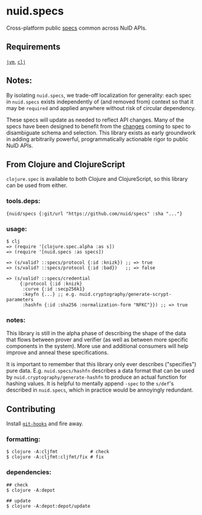 # nuid.specs

Cross-platform public [specs](https://clojure.org/about/spec) common across NuID APIs.

## Requirements

[`jvm`](https://www.java.com/en/download/), [`clj`](https://clojure.org/guides/getting_started)

## Notes:

By isolating `nuid.specs`, we trade-off localization for generality: each spec in `nuid.specs` exists independently of (and removed from) context so that it may be `required` and applied anywhere without risk of circular dependency.

These specs will update as needed to reflect API changes. Many of the specs have been designed to benefit from the [changes](https://github.com/clojure/spec-alpha2) coming to spec to disambiguate schema and selection. This library exists as early groundwork in adding arbitrarily powerful, programmatically actionable rigor to public NuID APIs.

## From Clojure and ClojureScript

`clojure.spec` is available to both Clojure and ClojureScript, so this library can be used from either.

### tools.deps:

`{nuid/specs {:git/url "https://github.com/nuid/specs" :sha "..."}`

### usage:

```
$ clj
=> (require '[clojure.spec.alpha :as s])
=> (require '[nuid.specs :as specs])

=> (s/valid? ::specs/protocol {:id :knizk}) ;; => true
=> (s/valid? ::specs/protocol {:id :bad})   ;; => false

=> (s/valid? ::specs/credential
     {:protocol {:id :knizk}
      :curve {:id :secp256k1}
      :keyfn {...} ;; e.g. nuid.cryptography/generate-scrypt-parameters
      :hashfn {:id :sha256 :normalization-form "NFKC"}}) ;; => true
```

### notes:

This library is still in the alpha phase of describing the shape of the data that flows between prover and verifier (as well as between more specific components in the system). More use and additional consumers will help improve and anneal these specifications.

It is important to remember that this library only ever describes ("specifies") pure data. E.g. `nuid.specs/hashfn` describes a data format that can be used by `nuid.cryptography/generate-hashfn` to produce an actual function for hashing values. It is helpful to mentally append `-spec` to the `s/def`'s described in `nuid.specs`, which in practice would be annoyingly redundant.

## Contributing

Install [`git-hooks`](https://github.com/icefox/git-hooks) and fire away.

### formatting:

```
$ clojure -A:cljfmt            # check
$ clojure -A:cljfmt:cljfmt/fix # fix
```

### dependencies:

```
## check
$ clojure -A:depot

## update
$ clojure -A:depot:depot/update
```
